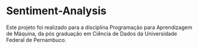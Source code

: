 # Sentiment-Analysis

Este projeto foi realizado para a disciplina Programação para Aprendizagem de Máquina, da pós graduação em Ciência de Dados da Universidade Federal de Pernambuco.
